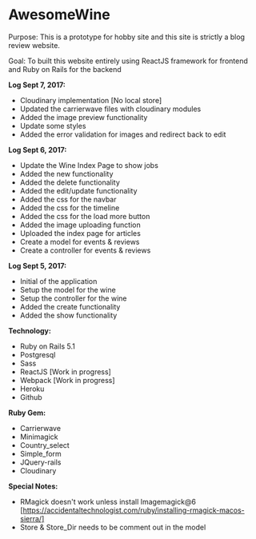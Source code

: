 # AwesomeWine

Purpose: This is a prototype for hobby site and this site is strictly a blog review website.

Goal: To built this website entirely using ReactJS framework for frontend and Ruby on Rails for the backend

**Log Sept 7, 2017:**
- Cloudinary implementation [No local store]
- Updated the carrierwave files with cloudinary modules
- Added the image preview functionality
- Update some styles
- Added the error validation for images and redirect back to edit

**Log Sept 6, 2017:**
- Update the Wine Index Page to show jobs
- Added the new functionality
- Added the delete functionality
- Added the edit/update functionality
- Added the css for the navbar
- Added the css for the timeline
- Added the css for the load more button
- Added the image uploading function
- Uploaded the index page for articles
- Create a model for events & reviews
- Create a controller for events & reviews

**Log Sept 5, 2017:**
- Initial of the application
- Setup the model for the wine
- Setup the controller for the wine
- Added the create functionality
- Added the show functionality


**Technology:**
- Ruby on Rails 5.1
- Postgresql
- Sass
- ReactJS [Work in progress]
- Webpack [Work in progress]
- Heroku
- Github

**Ruby Gem:**
- Carrierwave
- Minimagick
- Country_select
- Simple_form
- JQuery-rails
- Cloudinary


**Special Notes:**
- RMagick doesn't work unless install Imagemagick@6 [https://accidentaltechnologist.com/ruby/installing-rmagick-macos-sierra/]
- Store & Store_Dir needs to be comment out in the model